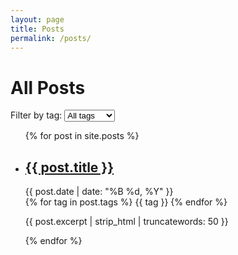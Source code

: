 ```yaml
---
layout: page
title: Posts
permalink: /posts/
---
```


<h1>All Posts</h1>

<div id="tag-filter">
  <label for="tag-select">Filter by tag:</label>
  <select id="tag-select">
    <option value="">All tags</option>
    {% assign tags = site.tags | sort %}
    {% for tag in tags %}
      <option value="{{ tag[0] }}">{{ tag[0] }}</option>
    {% endfor %}
  </select>
</div>

<ul id="post-list">
  {% for post in site.posts %}
    <li class="post-item" data-tags="{{ post.tags | join: ',' }}">
      <h2><a href="{{ post.url }}">{{ post.title }}</a></h2>
      <span class="post-meta">{{ post.date | date: "%B %d, %Y" }}</span>
      <div class="post-tags">
        {% for tag in post.tags %}
          <span class="tag">{{ tag }}</span>
        {% endfor %}
      </div>
      <p>{{ post.excerpt | strip_html | truncatewords: 50 }}</p>
    </li>
  {% endfor %}
</ul>

<script>
document.getElementById('tag-select').addEventListener('change', function() {
  var selectedTag = this.value;
  var posts = document.getElementsByClassName('post-item');
  
  for (var i = 0; i < posts.length; i++) {
    var post = posts[i];
    var postTags = post.getAttribute('data-tags').split(',');
    
    if (selectedTag === '' || postTags.indexOf(selectedTag) !== -1) {
      post.style.display = '';
    } else {
      post.style.display = 'none';
    }
  }
});
</script>